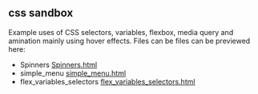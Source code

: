 ## css sandbox

Example uses of CSS selectors, variables, flexbox, media query and amination mainly using hover effects.
Files can be files can be previewed here:
* Spinners [Spinners.html](https://htmlpreview.github.io/?https://github.com/zetp/css_bits/blob/main/Spinners.html)
* simple_menu [simple_menu.html](https://htmlpreview.github.io/?https://github.com/zetp/css_bits/blob/main/simple_menu.html)
* flex_variables_selectors [flex_variables_selectors.html](https://htmlpreview.github.io/?https://github.com/zetp/css_bits/blob/main/flex_variables_selectors.html)
